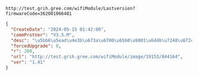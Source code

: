 `http://test.grih.gree.com/wifiModule/Lastversion?firmwareCode=362001066481`

```json
{
  "CreateDate": "2024-05-15 01:42:00",
  "commProtVer": "V3.5.M",
  "desc": "\u5bb6\u5ead\u4e3b\u673a\u6700\u65b0\u9001\u6d4b\u7248\u672c\uff0c\u8d1f\u8d23\u4eba\uff1a\u4ee3\u660e\u822a",
  "forcedUpgrade": 0,
  "r": 200,
  "url": "http://test.grih.gree.com/wifiModule/image/19153/844164",
  "ver": "1.41"
}
```